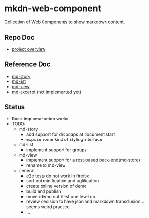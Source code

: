 # mkdn-web-component
Collection of Web Components to show markdown content.

## Repo Doc
* [project overview](markdown-components/README.md) 

## Reference Doc
* [md-story](docs/md-story.md)
* [md-list](docs/md-list.md)
* [md-view](docs/md-view.md)
* [md-excerpt](docs/md-excerpt.md) (not implemented yet) 

## Status

* Basic implementation works
* TODO:
  * md-story
      * add support for dropcaps at document start 
      * expose some kind of styling interface
  * md-list
      * implement support for groups
  * md-view
      * implement support for a rest-based back-end(md-store)
      * rename to md-view
  * general
      * e2e tests do not work in firefox
      * sort out minification and uglification
      * create online version of demo
      * build and publish
      * move /demo out /test one level up
      * review decision to have json and markdown transclusion... seems weird practice
      * ...

